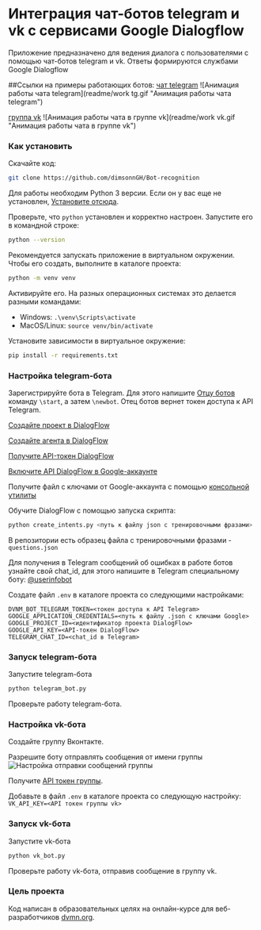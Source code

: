 # Интеграция чат-ботов telegram и vk с сервисами Google Dialogflow

Приложение предназначено для ведения диалога с пользователями с помощью чат-ботов telegram и vk. Ответы формируются службами Google Dialogflow

##Ссылки на примеры работающих ботов:
[чат telegram](https://t.me/dims_dvmn_text_recognition_bot)
![Анимация работы чата telegram](readme/work tg.gif "Анимация работы чата telegram")

[группа vk](https://vk.com/public218680601)
![Анимация работы чата в группе vk](readme/work vk.gif "Анимация работы чата в группе vk")

### Как установить

Скачайте код:
```sh
git clone https://github.com/dimsonnGH/Bot-recognition
```
Для работы необходим Python 3 версии. Если он у вас еще не установлен, [Установите отсюда](https://www.python.org/).

Проверьте, что `python` установлен и корректно настроен. Запустите его в командной строке:
```sh
python --version
```
Рекомендуется запускать приложение в виртуальном окружении. Чтобы его создать, выполните в каталоге проекта:
```sh
python -m venv venv
```
Активируйте его. На разных операционных системах это делается разными командами:
- Windows: `.\venv\Scripts\activate`
- MacOS/Linux: `source venv/bin/activate`


Установите зависимости в виртуальное окружение:
```sh
pip install -r requirements.txt
```

### Настройка telegram-бота

Зарегистрируйте бота в Telegram. Для этого напишите [Отцу ботов](https://telegram.me/BotFather) команду `\start`, а затем `\newbot`. Отец ботов вернет токен доступа к API Telegram.

[Создайте проект в DialogFlow](https://cloud.google.com/dialogflow/docs/quick/setup)

[Создайте агента в DialogFlow ](https://cloud.google.com/dialogflow/docs/quick/build-agent)

[Получите API-токен DialogFlow](https://cloud.google.com/docs/authentication/api-keys)

[Включите API DialogFlow в Google-аккаунте](https://cloud.google.com/dialogflow/es/docs/quick/setup#api)

Получите файл с ключами от Google-аккаунта с помощью [консольной утилиты](https://cloud.google.com/dialogflow/es/docs/quick/setup#sdk)

Обучите DialogFlow с помощью запуска скрипта:
```sh
python create_intents.py <путь к файлу json с тренировочными фразами> 
```
В репозитории есть образец файла с тренировочными фразами - ```questions.json```

Для получения в Telegram сообщений об ошибках в работе ботов узнайте свой chat_id, для этого напишите в Telegram специальному боту: [@userinfobot](https://telegram.me/userinfobot)

Cоздате файл `.env` в каталоге проекта со следующими настройками:

```
DVNM_BOT_TELEGRAM_TOKEN=<токен доступа к API Telegram>
GOOGLE_APPLICATION_CREDENTIALS=<путь к файлу .json с ключами Google>
GOOGLE_PROJECT_ID=<идентификатор проекта DialogFlow>
GOOGLE_API_KEY=<API-токен DialogFlow>
TELEGRAM_CHAT_ID=<chat_id в Telegram>
```

### Запуск telegram-бота

Запустите telegram-бота 
```sh
python telegram_bot.py 
```
Проверьте работу telegram-бота.

### Настройка vk-бота
Создайте группу Вконтакте.

Разрешите боту отправлять сообщения от имени группы ![Настройка отправки сообщений группы](https://dvmn.org/media/screenshot_from_2019-04-29_20-15-54.png "Настройка отправки сообщений группы") 

Получите [API токен группы](https://vk.com/dev/bots_docs).

Добавьте в файл `.env` в каталоге проекта со следующую настройку:
```VK_API_KEY=<API токен группы vk>```

### Запуск vk-бота

Запустите vk-бота 
```sh
python vk_bot.py 
```
Проверьте работу vk-бота, отправив сообщение в группу vk.

### Цель проекта

Код написан в образовательных целях на онлайн-курсе для веб-разработчиков [dvmn.org](https://dvmn.org/).